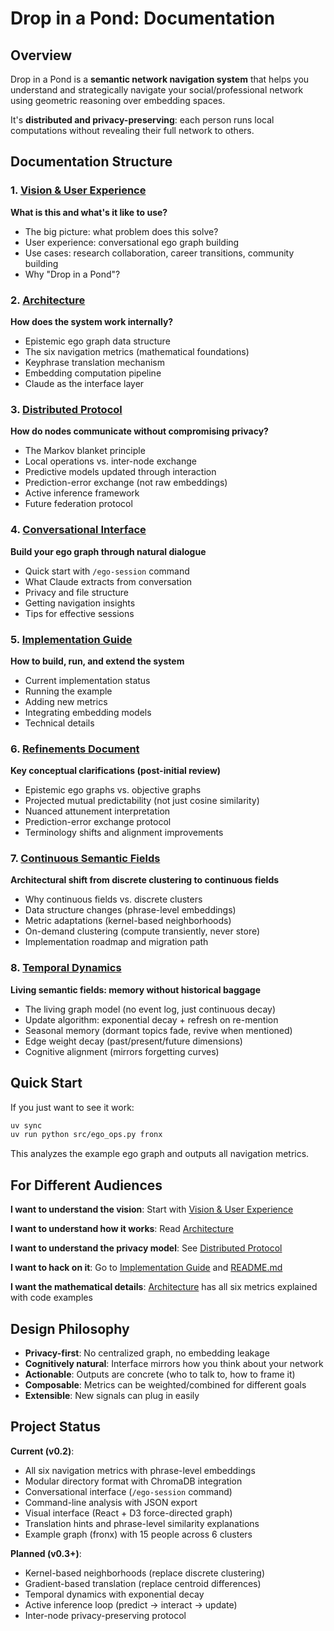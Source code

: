 # Drop in a Pond: Documentation

## Overview

Drop in a Pond is a **semantic network navigation system** that helps you understand and strategically navigate your social/professional network using geometric reasoning over embedding spaces.

It's **distributed and privacy-preserving**: each person runs local computations without revealing their full network to others.

## Documentation Structure

### 1. [Vision & User Experience](VISION.md)
**What is this and what's it like to use?**

- The big picture: what problem does this solve?
- User experience: conversational ego graph building
- Use cases: research collaboration, career transitions, community building
- Why "Drop in a Pond"?

### 2. [Architecture](ARCHITECTURE.md)
**How does the system work internally?**

- Epistemic ego graph data structure
- The six navigation metrics (mathematical foundations)
- Keyphrase translation mechanism
- Embedding computation pipeline
- Claude as the interface layer

### 3. [Distributed Protocol](DISTRIBUTED.md)
**How do nodes communicate without compromising privacy?**

- The Markov blanket principle
- Local operations vs. inter-node exchange
- Predictive models updated through interaction
- Prediction-error exchange (not raw embeddings)
- Active inference framework
- Future federation protocol

### 4. [Conversational Interface](CONVERSATIONAL_INTERFACE.md)
**Build your ego graph through natural dialogue**

- Quick start with `/ego-session` command
- What Claude extracts from conversation
- Privacy and file structure
- Getting navigation insights
- Tips for effective sessions

### 5. [Implementation Guide](IMPLEMENTATION.md)
**How to build, run, and extend the system**

- Current implementation status
- Running the example
- Adding new metrics
- Integrating embedding models
- Technical details

### 6. [Refinements Document](REFINEMENTS.md)
**Key conceptual clarifications (post-initial review)**

- Epistemic ego graphs vs. objective graphs
- Projected mutual predictability (not just cosine similarity)
- Nuanced attunement interpretation
- Prediction-error exchange protocol
- Terminology shifts and alignment improvements

### 7. [Continuous Semantic Fields](CONTINUOUS_FIELDS.md)
**Architectural shift from discrete clustering to continuous fields**

- Why continuous fields vs. discrete clusters
- Data structure changes (phrase-level embeddings)
- Metric adaptations (kernel-based neighborhoods)
- On-demand clustering (compute transiently, never store)
- Implementation roadmap and migration path

### 8. [Temporal Dynamics](TEMPORAL_DYNAMICS.md)
**Living semantic fields: memory without historical baggage**

- The living graph model (no event log, just continuous decay)
- Update algorithm: exponential decay + refresh on re-mention
- Seasonal memory (dormant topics fade, revive when mentioned)
- Edge weight decay (past/present/future dimensions)
- Cognitive alignment (mirrors forgetting curves)

## Quick Start

If you just want to see it work:
```bash
uv sync
uv run python src/ego_ops.py fronx
```

This analyzes the example ego graph and outputs all navigation metrics.

## For Different Audiences

**I want to understand the vision**: Start with [Vision & User Experience](VISION.md)

**I want to understand how it works**: Read [Architecture](ARCHITECTURE.md)

**I want to understand the privacy model**: See [Distributed Protocol](DISTRIBUTED.md)

**I want to hack on it**: Go to [Implementation Guide](IMPLEMENTATION.md) and [README.md](../README.md)

**I want the mathematical details**: [Architecture](ARCHITECTURE.md) has all six metrics explained with code examples

## Design Philosophy

- **Privacy-first**: No centralized graph, no embedding leakage
- **Cognitively natural**: Interface mirrors how you think about your network
- **Actionable**: Outputs are concrete (who to talk to, how to frame it)
- **Composable**: Metrics can be weighted/combined for different goals
- **Extensible**: New signals can plug in easily

## Project Status

**Current (v0.2)**:
- All six navigation metrics with phrase-level embeddings
- Modular directory format with ChromaDB integration
- Conversational interface (`/ego-session` command)
- Command-line analysis with JSON export
- Visual interface (React + D3 force-directed graph)
- Translation hints and phrase-level similarity explanations
- Example graph (fronx) with 15 people across 6 clusters

**Planned (v0.3+)**:
- Kernel-based neighborhoods (replace discrete clustering)
- Gradient-based translation (replace centroid differences)
- Temporal dynamics with exponential decay
- Active inference loop (predict → interact → update)
- Inter-node privacy-preserving protocol
